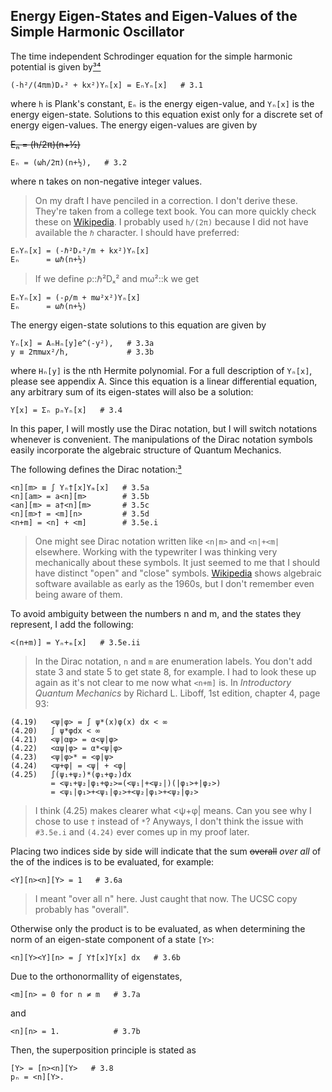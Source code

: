 ## Energy Eigen-States and Eigen-Values of the Simple Harmonic Oscillator

The time independent Schrodinger equation for
the simple harmonic potential is given by[³⁴](REFERENCE.md)

    (-h²/(4πm)Dₓ² + kx²)Yₙ[x] = EₙYₙ[x]   # 3.1

where `h` is Plank's constant, `Eₙ` is the energy eigen-value, and `Yₙ[x]` is the energy eigen-state.
Solutions to this equation exist only for a discrete set of energy eigen-values.
The energy eigen-values are given by

~~Eₙ = (h/2π)(n+½)~~

    Eₙ = (ωh/2π)(n+½),   # 3.2

where n takes on non-negative integer values.

> On my draft I have penciled in a correction.
> I don't derive these.
> They're taken from a college text book.
> You can more quickly check these on
> [Wikipedia](http://en.wikipedia.org/wiki/Quantum_harmonic_oscillator).
> I probably used `h/(2π)` because I did not have available the `ℏ` character.
> I should have preferred:

    EₙYₙ[x] = (-ℏ²Dₓ²/m + kx²)Yₙ[x]
    Eₙ      = ωℏ(n+½)

> If we define ρ::ℏ²Dₓ² and mω²::k we get

    EₙYₙ[x] = (-ρ/m + mω²x²)Yₙ[x]
    Eₙ      = ωℏ(n+½)

The energy eigen-state solutions to this equation are given by

    Yₙ[x] = AₙHₙ[y]e^(-y²),   # 3.3a
    y ≡ 2πmωx²/h,             # 3.3b

where `Hₙ[y]` is the nth Hermite polynomial.
For a full description of `Yₙ[x]`, please see appendix A.
Since this equation is a linear differential equation,
any arbitrary sum of its eigen-states will also be a solution:

    Y[x] = Σₙ pₙYₙ[x]   # 3.4

In this paper, I will mostly use the Dirac notation, but
I will switch notations whenever is convenient.
The manipulations of the Dirac notation symbols easily incorporate
the algebraic structure of Quantum Mechanics.

The following defines the Dirac notation:[³](REFERENCE.md)

    <n][m> ≡ ∫ Yₙ†[x]Yₘ[x]   # 3.5a
    <n][am> = a<n][m>        # 3.5b
    <an][m> = a†<n][m>       # 3.5c
    <n][m>† = <m][n>         # 3.5d
    <n+m] = <n] + <m]        # 3.5e.i

> One might see Dirac notation written like `<n|m>` and `<n|+<m|` elsewhere.
> Working with the typewriter I was thinking very mechanically about these symbols.
> It just seemed to me that I should have distinct "open" and "close" symbols.
> [Wikipedia](http://en.wikipedia.org/wiki/List_of_computer_algebra_systems)
> shows algebraic software available as early as the 1960s, but
> I don't remember even being aware of them.

To avoid ambiguity between the numbers n and m, and the states they represent,
I add the following:

    <(n+m)] = Yₙ+ₘ[x]   # 3.5e.ii

> In the Dirac notation, `n` and `m` are enumeration labels.
> You don't add state 3 and state 5 to get state 8, for example.
> I had to look these up again as it's not clear to me now what `<n+m]` is.
> In *Introductory Quantum Mechanics* by Richard L. Liboff, 1st edition, chapter 4, page 93:

    (4.19)   <ψ|φ> = ∫ ψ*(x)φ(x) dx < ∞
    (4.20)   ∫ ψ*φdx < ∞
    (4.21)   <ψ|αφ> = α<ψ|φ>
    (4.22)   <αψ|φ> = α*<ψ|φ>
    (4.23)   <ψ|φ>* = <φ|ψ>
    (4.24)   <ψ+φ| = <ψ| + <φ|
    (4.25)   ∫(ψ₁+ψ₂)*(φ₁+φ₂)dx
             = <ψ₁+ψ₂|φ₁+φ₂>=(<ψ₁|+<ψ₂|)(|φ₁>+|φ₂>)
             = <ψ₁|φ₁>+<ψ₁|φ₂>+<ψ₂|φ₁>+<ψ₂|φ₂>

> I think (4.25) makes clearer what <ψ+φ| means.
> Can you see why I chose to use `†` instead of `*`?
> Anyways, I don't think the issue with `#3.5e.i` and `(4.24)` ever comes up in my proof later.

Placing two indices side by side will indicate that
the sum ~~overall~~ *over all* of the of the indices is to be evaluated, for example:

    <Y][n><n][Y> = 1   # 3.6a

> I meant "over all n" here.  Just caught that now.
> The UCSC copy probably has "overall".

Otherwise only the product is to be evaluated, as when
determining the norm of an eigen-state component of a state `[Y>`:

    <n][Y><Y][n> = ∫ Y†[x]Y[x] dx   # 3.6b

Due to the orthonormallity of eigenstates,

    <m][n> = 0 for n ≠ m   # 3.7a

and

    <n][n> = 1.            # 3.7b

Then, the superposition principle is stated as

    [Y> = [n><n][Y>   # 3.8
    pₙ = <n][Y>.
